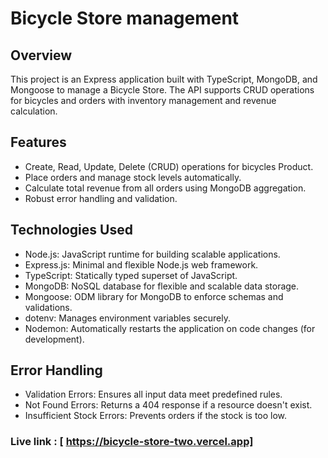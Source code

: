 # Bicycle Store management

## Overview

This project is an Express application built with TypeScript, MongoDB, and Mongoose to manage a Bicycle Store. The API supports CRUD operations for bicycles and orders with inventory management and revenue calculation.

## Features

- Create, Read, Update, Delete (CRUD) operations for bicycles Product.
- Place orders and manage stock levels automatically.
- Calculate total revenue from all orders using MongoDB aggregation.
- Robust error handling and validation.

## Technologies Used

- Node.js: JavaScript runtime for building scalable applications.
- Express.js: Minimal and flexible Node.js web framework.
- TypeScript: Statically typed superset of JavaScript.
- MongoDB: NoSQL database for flexible and scalable data storage.
- Mongoose: ODM library for MongoDB to enforce schemas and validations.
- dotenv: Manages environment variables securely.
- Nodemon: Automatically restarts the application on code changes (for development).

## Error Handling

- Validation Errors: Ensures all input data meet predefined rules.
- Not Found Errors: Returns a 404 response if a resource doesn't exist.
- Insufficient Stock Errors: Prevents orders if the stock is too low.

### Live link : [ https://bicycle-store-two.vercel.app] 